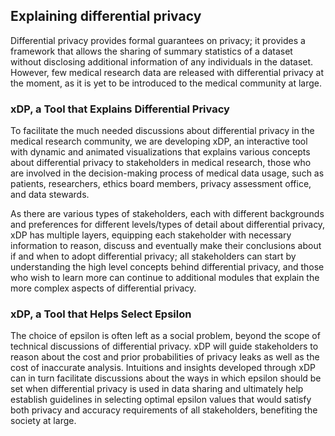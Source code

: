 ## Explaining differential privacy

Differential privacy provides formal guarantees on privacy; it provides a framework that allows the sharing of summary statistics of a dataset without disclosing additional information of any individuals in the dataset. However, few medical research data are released with differential privacy at the moment, as it is yet to be introduced to the medical community at large. 

### xDP, a Tool that Explains Differential Privacy

To facilitate the much needed discussions about differential privacy in the medical research community, we are developing xDP, an interactive tool with dynamic and animated visualizations that explains various concepts about differential privacy to stakeholders in medical research, those who are involved in the decision-making process of medical data usage, such as patients, researchers, ethics board members, privacy assessment office, and data stewards. 

As there are various types of stakeholders, each with different backgrounds and preferences for different levels/types of detail about differential privacy, xDP has multiple layers, equipping each stakeholder with necessary information to reason, discuss and eventually make their conclusions about if and when to adopt differential privacy; all stakeholders can start by understanding the high level concepts behind differential privacy, and those who wish to learn more can continue to additional modules that explain the more complex aspects of differential privacy. 

### xDP, a Tool that Helps Select Epsilon
The choice of epsilon is often left as a social problem, beyond the scope of technical discussions of differential privacy. xDP will guide stakeholders to reason about the cost and prior probabilities of privacy leaks as well as the cost of inaccurate analysis. Intuitions and insights developed through xDP can in turn facilitate discussions about the ways in which epsilon should be set when differential privacy is used in data sharing and ultimately help establish guidelines in selecting optimal epsilon values that would satisfy both privacy and accuracy requirements of all stakeholders, benefiting the society at large.
